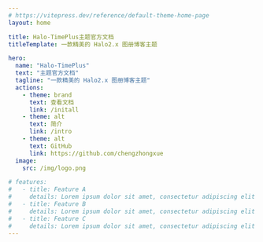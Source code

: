 ```yaml
---
# https://vitepress.dev/reference/default-theme-home-page
layout: home

title: Halo-TimePlus主题官方文档
titleTemplate: 一款精美的 Halo2.x 图册博客主题

hero:
  name: "Halo-TimePlus"
  text: "主题官方文档"
  tagline: "一款精美的 Halo2.x 图册博客主题"
  actions:
    - theme: brand
      text: 查看文档
      link: /initall
    - theme: alt
      text: 简介
      link: /intro
    - theme: alt
      text: GitHub
      link: https://github.com/chengzhongxue
  image:
    src: /img/logo.png

# features:
#   - title: Feature A
#     details: Lorem ipsum dolor sit amet, consectetur adipiscing elit
#   - title: Feature B
#     details: Lorem ipsum dolor sit amet, consectetur adipiscing elit
#   - title: Feature C
#     details: Lorem ipsum dolor sit amet, consectetur adipiscing elit
---
```


